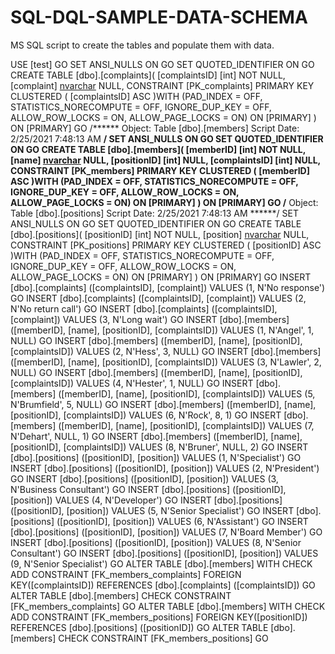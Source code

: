 # SQL-DQL-SAMPLE-DATA-SCHEMA
MS SQL script to create the tables and populate them with data.

USE [test]
GO
SET ANSI_NULLS ON
GO
SET QUOTED_IDENTIFIER ON
GO
CREATE TABLE [dbo].[complaints](
	[complaintsID] [int] NOT NULL,
	[complaint] [nvarchar](50) NULL,
 CONSTRAINT [PK_complaints] PRIMARY KEY CLUSTERED 
(
	[complaintsID] ASC
)WITH (PAD_INDEX = OFF, STATISTICS_NORECOMPUTE = OFF, IGNORE_DUP_KEY = OFF, ALLOW_ROW_LOCKS = ON, ALLOW_PAGE_LOCKS = ON) ON [PRIMARY]
) ON [PRIMARY]
GO
/****** Object:  Table [dbo].[members]    Script Date: 2/25/2021 7:48:13 AM ******/
SET ANSI_NULLS ON
GO
SET QUOTED_IDENTIFIER ON
GO
CREATE TABLE [dbo].[members](
	[memberID] [int] NOT NULL,
	[name] [nvarchar](50) NULL,
	[positionID] [int] NULL,
	[complaintsID] [int] NULL,
 CONSTRAINT [PK_members] PRIMARY KEY CLUSTERED 
(
	[memberID] ASC
)WITH (PAD_INDEX = OFF, STATISTICS_NORECOMPUTE = OFF, IGNORE_DUP_KEY = OFF, ALLOW_ROW_LOCKS = ON, ALLOW_PAGE_LOCKS = ON) ON [PRIMARY]
) ON [PRIMARY]
GO
/****** Object:  Table [dbo].[positions]    Script Date: 2/25/2021 7:48:13 AM ******/
SET ANSI_NULLS ON
GO
SET QUOTED_IDENTIFIER ON
GO
CREATE TABLE [dbo].[positions](
	[positionID] [int] NOT NULL,
	[position] [nvarchar](50) NULL,
 CONSTRAINT [PK_positions] PRIMARY KEY CLUSTERED 
(
	[positionID] ASC
)WITH (PAD_INDEX = OFF, STATISTICS_NORECOMPUTE = OFF, IGNORE_DUP_KEY = OFF, ALLOW_ROW_LOCKS = ON, ALLOW_PAGE_LOCKS = ON) ON [PRIMARY]
) ON [PRIMARY]
GO
INSERT [dbo].[complaints] ([complaintsID], [complaint]) VALUES (1, N'No response')
GO
INSERT [dbo].[complaints] ([complaintsID], [complaint]) VALUES (2, N'No return call')
GO
INSERT [dbo].[complaints] ([complaintsID], [complaint]) VALUES (3, N'Long wait')
GO
INSERT [dbo].[members] ([memberID], [name], [positionID], [complaintsID]) VALUES (1, N'Angel', 1, NULL)
GO
INSERT [dbo].[members] ([memberID], [name], [positionID], [complaintsID]) VALUES (2, N'Hess', 3, NULL)
GO
INSERT [dbo].[members] ([memberID], [name], [positionID], [complaintsID]) VALUES (3, N'Lawler', 2, NULL)
GO
INSERT [dbo].[members] ([memberID], [name], [positionID], [complaintsID]) VALUES (4, N'Hester', 1, NULL)
GO
INSERT [dbo].[members] ([memberID], [name], [positionID], [complaintsID]) VALUES (5, N'Brumfield', 5, NULL)
GO
INSERT [dbo].[members] ([memberID], [name], [positionID], [complaintsID]) VALUES (6, N'Rock', 8, 1)
GO
INSERT [dbo].[members] ([memberID], [name], [positionID], [complaintsID]) VALUES (7, N'Dehart', NULL, 1)
GO
INSERT [dbo].[members] ([memberID], [name], [positionID], [complaintsID]) VALUES (8, N'Bruner', NULL, 2)
GO
INSERT [dbo].[positions] ([positionID], [position]) VALUES (1, N'Specialist')
GO
INSERT [dbo].[positions] ([positionID], [position]) VALUES (2, N'President')
GO
INSERT [dbo].[positions] ([positionID], [position]) VALUES (3, N'Business Consultant')
GO
INSERT [dbo].[positions] ([positionID], [position]) VALUES (4, N'Developer')
GO
INSERT [dbo].[positions] ([positionID], [position]) VALUES (5, N'Senior Specialist')
GO
INSERT [dbo].[positions] ([positionID], [position]) VALUES (6, N'Assistant')
GO
INSERT [dbo].[positions] ([positionID], [position]) VALUES (7, N'Board Member')
GO
INSERT [dbo].[positions] ([positionID], [position]) VALUES (8, N'Senior Consultant')
GO
INSERT [dbo].[positions] ([positionID], [position]) VALUES (9, N'Senior Specialist')
GO
ALTER TABLE [dbo].[members]  WITH CHECK ADD  CONSTRAINT [FK_members_complaints] FOREIGN KEY([complaintsID])
REFERENCES [dbo].[complaints] ([complaintsID])
GO
ALTER TABLE [dbo].[members] CHECK CONSTRAINT [FK_members_complaints]
GO
ALTER TABLE [dbo].[members]  WITH CHECK ADD  CONSTRAINT [FK_members_positions] FOREIGN KEY([positionID])
REFERENCES [dbo].[positions] ([positionID])
GO
ALTER TABLE [dbo].[members] CHECK CONSTRAINT [FK_members_positions]
GO
